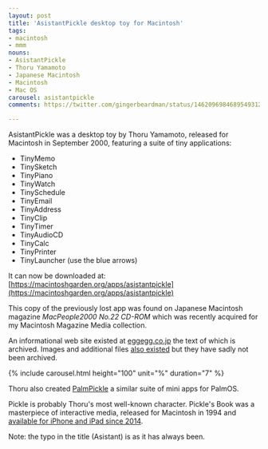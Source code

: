 ```yaml
---
layout: post
title: 'AsistantPickle desktop toy for Macintosh'
tags:
- macintosh
- mmm
nouns:
- AsistantPickle
- Thoru Yamamoto
- Japanese Macintosh
- Macintosh
- Mac OS
carousel: asistantpickle
comments: https://twitter.com/gingerbeardman/status/1462096984689549312

---
```


AsistantPickle was a desktop toy by Thoru Yamamoto, released for Macintosh in September 2000, featuring a suite of tiny applications:

- TinyMemo
- TinySketch
- TinyPiano
- TinyWatch
- TinySchedule
- TinyEmail
- TinyAddress
- TinyClip
- TinyTimer
- TinyAudioCD
- TinyCalc
- TinyPrinter
- TinyLauncher (use the blue arrows)

It can now be downloaded at: [https://macintoshgarden.org/apps/asistantpickle](https://macintoshgarden.org/apps/asistantpickle)

This copy of the previously lost app was found on Japanese Macintosh magazine *MacPeople2000 No.22 CD-ROM* which was recently acquired for my Macintosh Magazine Media collection.

An informational web site existed at [eggegg.co.jp](https://web.archive.org/web/20010203173700/http://www.eggegg.co.jp:80/tango/rbhp/pasist2/pasist.html) the text of which is archived. Images and additional files [also existed](https://web.archive.org/web/20020528060444/http://www.eggegg.co.jp:80/tango/rbhp/pasist2/data/) but they have sadly not been archived.

{% include carousel.html height="100" unit="%" duration="7" %}

Thoru also created [PalmPickle](http://www.vector.co.jp/magazine/pocket/spotlight/030423/sl030423114.html) a similar suite of mini apps for PalmOS.

Pickle is probably Thoru's most well-known character. Pickle's Book was a masterpiece of interactive media, released for Macintosh in 1994 and [available for iPhone and iPad since 2014](https://apps.apple.com/gb/app/pickles-book/id794738212).

Note: the typo in the title (Asistant) is as it has always been.
